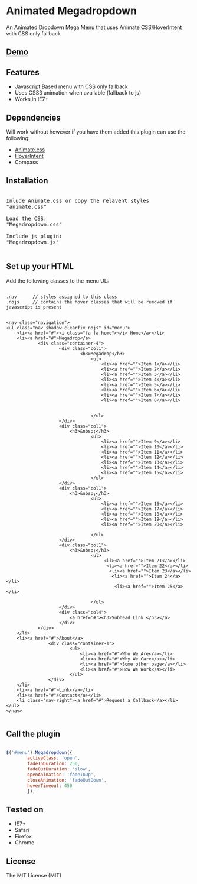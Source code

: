 <h1>Animated Megadropdown</h1>

<p>An Animated Dropdown Mega Menu that uses Animate CSS/HoverIntent with CSS only fallback</p>

<h2><a href="http://djsmithme.github.io/Animated-Megadrop/">Demo</a></h2>

<h2>Features</h2>

<ul>
<li>Javascript Based menu with CSS only fallback</li>
<li>Uses CSS3 animation when available (fallback to js)</li>
<li>Works in IE7+</li>
</ul>

<h2>Dependencies</h2>


Will work without however if you have them added this plugin can use the following:

<ul>
<li> <a href="http://daneden.github.io/animate.css/">Animate.css </a></li>
<li> <a href="https://github.com/briancherne/jquery-hoverIntent">HoverIntent<a></li>
<li> Compass</li> 
</ul>

<h2>Installation</h2>

<pre>

Inlude Animate.css or copy the relavent styles
"animate.css"

Load the CSS:
"Megadropdown.css"

Include js plugin:
"Megadropdown.js"

</pre>

<h2>Set up your HTML</h2>

Add the following classes to the menu UL:

```

.nav      // styles assigned to this class
.nojs     // contains the hover classes that will be removed if javascript is present                  

```



```

<nav class="navigation">
<ul class="nav shadow clearfix nojs" id="menu">
    <li><a href="#"><i class="fa fa-home"></i> Home</a></li>
    <li><a href="#">Megadrop</a>
            <div class="container-4">
                    <div class="col1">
                            <h3>Megadrop</h3>
                                <ul>
                                    <li><a href="">Item 1</a></li>
                                    <li><a href="">Item 2</a></li>
                                    <li><a href="">Item 3</a></li>
                                    <li><a href="">Item 4</a></li>
                                    <li><a href="">Item 5</a></li>
                                    <li><a href="">Item 6</a></li>
                                    <li><a href="">Item 7</a></li>
                                    <li><a href="">Item 8</a></li>


                                </ul>
                    </div>
                    <div class="col1">
                        <h3>&nbsp;</h3>
                                <ul>
                                    <li><a href="">Item 9</a></li>
                                    <li><a href="">Item 10</a></li>
                                    <li><a href="">Item 11</a></li>
                                    <li><a href="">Item 12</a></li>
                                    <li><a href="">Item 13</a></li>
                                    <li><a href="">Item 14</a></li>
                                    <li><a href="">Item 15</a></li>
                                </ul>
                    </div>
                    <div class="col1">
                        <h3>&nbsp;</h3>
                                <ul>
                                    <li><a href="">Item 16</a></li>
                                    <li><a href="">Item 17</a></li>
                                    <li><a href="">Item 18</a></li>
                                    <li><a href="">Item 19</a></li>
                                    <li><a href="">Item 20</a></li>

                                </ul>
                    </div>
                    <div class="col1">
                        <h3>&nbsp;</h3>
                                <ul>
                                     <li><a href="">Item 21</a></li>
                                      <li><a href="">Item 22</a></li>
                                       <li><a href="">Item 23</a></li>
                                        <li><a href="">Item 24</a></li>
                                         <li><a href="">Item 25</a></li>

                                </ul>
                    </div>
                    <div class="col4">
                        <a href='#'><h3>Subhead Link.</h3></a>
                    </div>
            </div>	
    </li>
    <li><a href="#">About</a>
                <div class="container-1">
                        <ul>
                            <li><a href="#">Who We Are</a></li>
                            <li><a href="#">Why We Care</a></li>
                            <li><a href="#">Some other page</a></li>
                            <li><a href="#">How We Work</a></li>
                        </ul>
                </div>
    </li>
    <li><a href="#">Link</a></li>
    <li><a href="#">Contact</a></li>
    <li class="nav-right"><a href="#">Request a Callback</a></li>   
</ul>     
</nav>


```


<h2>Call the plugin</h2>


```javascript

$('#menu').Megadropdown({
        activeClass: 'open',                                                                                   
        fadeInDuration: 250,
        fadeOutDuration: 'slow',
        openAnimation: 'fadeInUp',
        closeAnimation: 'fadeOutDown',
        hoverTimeout: 450
        });

```


<h2>Tested on</h2>
<ul>
<li>IE7+</li>
<li>Safari</li>
<li>Firefox </li>
<li>Chrome</li>
</ul>


<h2>License</h2>
<p>The MIT License (MIT)</p>
